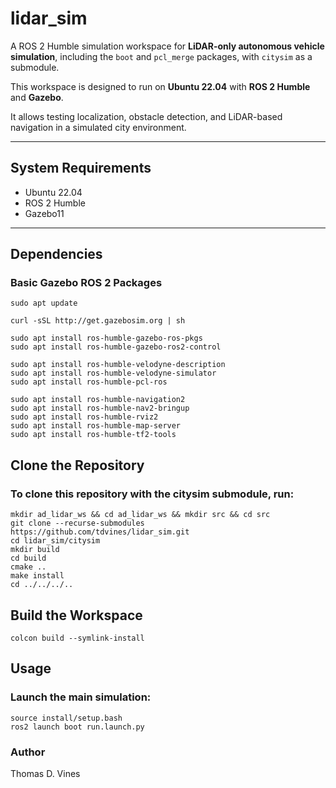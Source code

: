 # lidar_sim

A ROS 2 Humble simulation workspace for **LiDAR-only autonomous vehicle simulation**, including the `boot` and `pcl_merge` packages, with `citysim` as a submodule.  

This workspace is designed to run on **Ubuntu 22.04** with **ROS 2 Humble** and **Gazebo**.

It allows testing localization, obstacle detection, and LiDAR-based navigation in a simulated city environment.

---

## System Requirements

- Ubuntu 22.04
- ROS 2 Humble
- Gazebo11

---

## Dependencies

### Basic Gazebo ROS 2 Packages

    sudo apt update

    curl -sSL http://get.gazebosim.org | sh

    sudo apt install ros-humble-gazebo-ros-pkgs
    sudo apt install ros-humble-gazebo-ros2-control

    sudo apt install ros-humble-velodyne-description
    sudo apt install ros-humble-velodyne-simulator
    sudo apt install ros-humble-pcl-ros

    sudo apt install ros-humble-navigation2
    sudo apt install ros-humble-nav2-bringup
    sudo apt install ros-humble-rviz2
    sudo apt install ros-humble-map-server
    sudo apt install ros-humble-tf2-tools





## Clone the Repository
### To clone this repository with the citysim submodule, run:

    mkdir ad_lidar_ws && cd ad_lidar_ws && mkdir src && cd src
    git clone --recurse-submodules https://github.com/tdvines/lidar_sim.git
    cd lidar_sim/citysim 
    mkdir build
    cd build
    cmake ..
    make install
    cd ../../../..

## Build the Workspace
    colcon build --symlink-install

## Usage
### Launch the main simulation:
    source install/setup.bash
    ros2 launch boot run.launch.py



### Author
Thomas D. Vines
